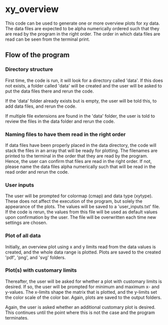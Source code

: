 # xy_overview
This code can be used to generate one or more overview plots for xy data.
The data files are expected to be alpha numerically ordered such that they are
read by the program in the right order. The order in which data files are read
can be seen from the terminal print.

## Flow of the program

### Directory structure
First time, the code is run, it will look for a directory called 'data'. If this
does not exists, a folder called 'data' will be created and the user will be
asked to put the data files there and rerun the code.

If the 'data' folder already exists but is empty, the user will be told this,
to add data files, and rerun the code.

If multiple file extensions are found in the 'data' folder, the user is told to
review the files in the data folder and rerun the code.

### Naming files to have them read in the right order
If data files have been properly placed in the data directory, the code will
stack the files in an array that will be ready for plotting. The filenames are
printed to the terminal in the order that they are read by the program. Hence,
the user can confirm that files are read in the right order. If not, please name
the data files alpha numerically such that will be read in the read order and
rerun the code.

### User inputs
The user will be prompted for colormap (cmap) and data type (xytype). These does
not affect the execution of the program, but solely the appearance of the plots.
The values will be saved to a 'user_inputs.txt' file. If the code is rerun,
the values from this file will be used as default values upon confirmation by
the user. The file will be overwritten each time new settings are chosen.

### Plot of all data
Initially, an overview plot using x and y limits read from the data values is
created, and the whole data range is plotted. Plots are saved to the created
'pdf', 'png', and 'svg' folders.

### Plot(s) with customary limits
Thereafter, the user will be asked for whether a plot with customary limits is
desired. If so, the user will be prompted for minimum and maximum x- and
y-values. The x-limits shape the matrix that is plotted, and the y-limits set
the color scale of the color bar. Again, plots are saved to the output folders.

Again, the user is asked whether an additional customary plot is desired. This
continues until the point where this is not the case and the program terminates.
